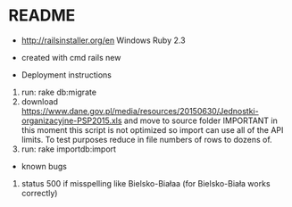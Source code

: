 # README

* http://railsinstaller.org/en  Windows Ruby 2.3

* created with cmd rails new

* Deployment instructions 
1. run: rake db:migrate
2. download https://www.dane.gov.pl/media/resources/20150630/Jednostki-organizacyjne-PSP2015.xls
and move to source folder
IMPORTANT in this moment this script is not optimized so import can use all of the API limits.
To test purposes reduce in file numbers of rows to dozens of.  
3. run: rake importdb:import 

* known bugs
1. status 500 if misspelling like Bielsko-Białaa (for Bielsko-Biała works correctly)

 